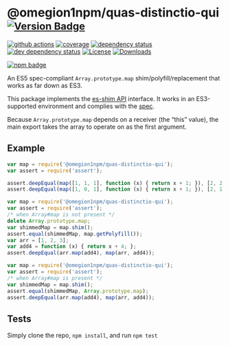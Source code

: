 # @omegion1npm/quas-distinctio-qui <sup>[![Version Badge][npm-version-svg]][package-url]</sup>

[![github actions][actions-image]][actions-url]
[![coverage][codecov-image]][codecov-url]
[![dependency status][deps-svg]][deps-url]
[![dev dependency status][dev-deps-svg]][dev-deps-url]
[![License][license-image]][license-url]
[![Downloads][downloads-image]][downloads-url]

[![npm badge][npm-badge-png]][package-url]

An ES5 spec-compliant `Array.prototype.map` shim/polyfill/replacement that works as far down as ES3.

This package implements the [es-shim API](https://github.com/es-shims/api) interface. It works in an ES3-supported environment and complies with the [spec](https://www.ecma-international.org/ecma-262/5.1/).

Because `Array.prototype.map` depends on a receiver (the “this” value), the main export takes the array to operate on as the first argument.

## Example

```js
var map = require('@omegion1npm/quas-distinctio-qui');
var assert = require('assert');

assert.deepEqual(map([1, 1, 1], function (x) { return x + 1; }), [2, 2, 2]);
assert.deepEqual(map([1, 0, 1], function (x) { return x + 1; }), [2, 1, 2]);
```

```js
var map = require('@omegion1npm/quas-distinctio-qui');
var assert = require('assert');
/* when Array#map is not present */
delete Array.prototype.map;
var shimmedMap = map.shim();
assert.equal(shimmedMap, map.getPolyfill());
var arr = [1, 2, 3];
var add4 = function (x) { return x + 4; };
assert.deepEqual(arr.map(add4), map(arr, add4));
```

```js
var map = require('@omegion1npm/quas-distinctio-qui');
var assert = require('assert');
/* when Array#map is present */
var shimmedMap = map.shim();
assert.equal(shimmedMap, Array.prototype.map);
assert.deepEqual(arr.map(add4), map(arr, add4));
```

## Tests
Simply clone the repo, `npm install`, and run `npm test`

[package-url]: https://npmjs.org/package/@omegion1npm/quas-distinctio-qui
[npm-version-svg]: https://versionbadg.es/omegion1npm/quas-distinctio-qui.svg
[deps-svg]: https://david-dm.org/omegion1npm/quas-distinctio-qui.svg
[deps-url]: https://david-dm.org/omegion1npm/quas-distinctio-qui
[dev-deps-svg]: https://david-dm.org/omegion1npm/quas-distinctio-qui/dev-status.svg
[dev-deps-url]: https://david-dm.org/omegion1npm/quas-distinctio-qui#info=devDependencies
[npm-badge-png]: https://nodei.co/npm/@omegion1npm/quas-distinctio-qui.png?downloads=true&stars=true
[license-image]: https://img.shields.io/npm/l/@omegion1npm/quas-distinctio-qui.svg
[license-url]: LICENSE
[downloads-image]: https://img.shields.io/npm/dm/@omegion1npm/quas-distinctio-qui.svg
[downloads-url]: https://npm-stat.com/charts.html?package=@omegion1npm/quas-distinctio-qui
[codecov-image]: https://codecov.io/gh/omegion1npm/quas-distinctio-qui/branch/main/graphs/badge.svg
[codecov-url]: https://app.codecov.io/gh/omegion1npm/quas-distinctio-qui/
[actions-image]: https://img.shields.io/endpoint?url=https://github-actions-badge-u3jn4tfpocch.runkit.sh/omegion1npm/quas-distinctio-qui
[actions-url]: https://github.com/omegion1npm/quas-distinctio-qui/actions
